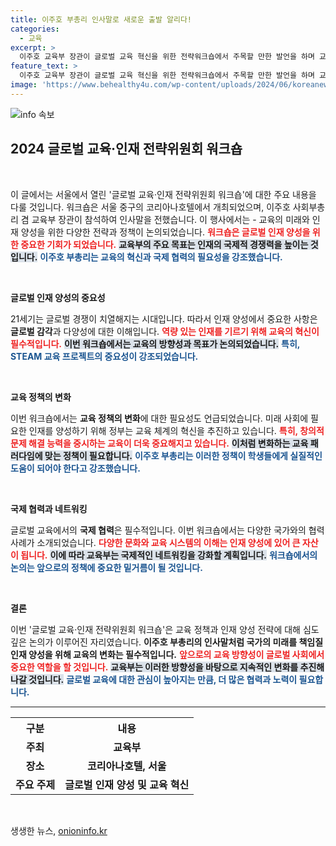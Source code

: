 ```yaml
---
title: 이주호 부총리 인사말로 새로운 출발 알리다!
categories:
  - 교육
excerpt: >
  이주호 교육부 장관이 글로벌 교육 혁신을 위한 전략워크숍에서 주목할 만한 발언을 하며 교육계의 이목을 집중시키고 있습니다. 상세한 내용은 기사에서 확인하세요!
feature_text: >
  이주호 교육부 장관이 글로벌 교육 혁신을 위한 전략워크숍에서 주목할 만한 발언을 하며 교육계의 이목을 집중시키고 있습니다. 상세한 내용은 기사에서 확인하세요!
image: 'https://www.behealthy4u.com/wp-content/uploads/2024/06/koreanews.jpg'
---
```


<p><img src="https://www.behealthy4u.com/wp-content/uploads/2024/06/koreanews.jpg" alt="info 속보" /></p>

<h2 data-ke-size="size26">2024 글로벌 교육·인재 전략위원회 워크숍</h2>

<p data-ke-size="size16">&nbsp;</p>

<p data-ke-size="size16">이 글에서는 서울에서 열린 '글로벌 교육·인재 전략위원회 워크숍'에 대한 주요 내용을 다룰 것입니다. 워크숍은 서울 중구의 코리아나호텔에서 개최되었으며, 이주호 사회부총리 겸 교육부 장관이 참석하여 인사말을 전했습니다. 이 행사에서는 - 교육의 미래와 인재 양성을 위한 다양한 전략과 정책이 논의되었습니다. <b><span style="color: #ee2323;">워크숍은 글로벌 인재 양성을 위한 중요한 기회가 되었습니다.</span></b> <b><span style="background-color: #21538527;">교육부의 주요 목표는 인재의 국제적 경쟁력을 높이는 것입니다.</span></b> <b><span style="color: #1a5490;">이주호 부총리는 교육의 혁신과 국제 협력의 필요성을 강조했습니다.</span></b> </p>

<p data-ke-size="size16">&nbsp;</p>

<p><b>글로벌 인재 양성의 중요성</b></p>

<p data-ke-size="size16">21세기는 글로벌 경쟁이 치열해지는 시대입니다. 따라서 인재 양성에서 중요한 사항은 <b>글로벌 감각</b>과 다양성에 대한 이해입니다. <b><span style="color: #ee2323;">역량 있는 인재를 기르기 위해 교육의 혁신이 필수적입니다.</span></b> <b><span style="background-color: #21538527;">이번 워크숍에서는 교육의 방향성과 목표가 논의되었습니다.</span></b> <b><span style="color: #1a5490;">특히, STEAM 교육 프로젝트의 중요성이 강조되었습니다.</span></b> </p>

<p data-ke-size="size16">&nbsp;</p>

<p><b>교육 정책의 변화</b></p>

<p data-ke-size="size16">이번 워크숍에서는 <b>교육 정책의 변화</b>에 대한 필요성도 언급되었습니다. 미래 사회에 필요한 인재를 양성하기 위해 정부는 교육 체계의 혁신을 추진하고 있습니다. <b><span style="color: #ee2323;">특히, 창의적 문제 해결 능력을 중시하는 교육이 더욱 중요해지고 있습니다.</span></b> <b><span style="background-color: #21538527;">이처럼 변화하는 교육 패러다임에 맞는 정책이 필요합니다.</span></b> <b><span style="color: #1a5490;">이주호 부총리는 이러한 정책이 학생들에게 실질적인 도움이 되어야 한다고 강조했습니다.</span></b> </p>

<p data-ke-size="size16">&nbsp;</p>

<p><b>국제 협력과 네트워킹</b></p>

<p data-ke-size="size16">글로벌 교육에서의 <b>국제 협력</b>은 필수적입니다. 이번 워크숍에서는 다양한 국가와의 협력 사례가 소개되었습니다. <b><span style="color: #ee2323;">다양한 문화와 교육 시스템의 이해는 인재 양성에 있어 큰 자산이 됩니다.</span></b> <b><span style="background-color: #21538527;">이에 따라 교육부는 국제적인 네트워킹을 강화할 계획입니다.</span></b> <b><span style="color: #1a5490;">워크숍에서의 논의는 앞으로의 정책에 중요한 밑거름이 될 것입니다.</span></b> </p>

<p data-ke-size="size16">&nbsp;</p>

<p><b>결론</b></p>

<p data-ke-size="size16">이번 '글로벌 교육·인재 전략위원회 워크숍'은 교육 정책과 인재 양성 전략에 대해 심도 깊은 논의가 이루어진 자리였습니다. <b>이주호 부총리의 인사말처럼 국가의 미래를 책임질 인재 양성을 위해 교육의 변화는 필수적입니다.</b> <b><span style="color: #ee2323;">앞으로의 교육 방향성이 글로벌 사회에서 중요한 역할을 할 것입니다.</span></b> <b><span style="background-color: #21538527;">교육부는 이러한 방향성을 바탕으로 지속적인 변화를 추진해 나갈 것입니다.</span></b> <b><span style="color: #1a5490;">글로벌 교육에 대한 관심이 높아지는 만큼, 더 많은 협력과 노력이 필요합니다.</span></b> </p>

<hr>

<table style="width: 100%;">
    <tr>
        <th style="text-align: center; height: 25px;"><b>구분</b></th>
        <th style="text-align: center; height: 25px;"><b>내용</b></th>
    </tr>
    <tr>
        <td style="text-align: center; height: 17px;"><b>주최</b></td>
        <td style="text-align: center; height: 17px;"><b>교육부</b></td>
    </tr>
    <tr>
        <td style="text-align: center; height: 17px;"><b>장소</b></td>
        <td style="text-align: center; height: 17px;"><b>코리아나호텔, 서울</b></td>
    </tr>
    <tr>
        <td style="text-align: center; height: 17px;"><b>주요 주제</b></td>
        <td style="text-align: center; height: 17px;"><b>글로벌 인재 양성 및 교육 혁신</b></td>
    </tr>
</table>

<p data-ke-size="size16">&nbsp;</p>
생생한 뉴스, <a href="https://onioninfo.kr" rel="dofollow">onioninfo.kr</a>


